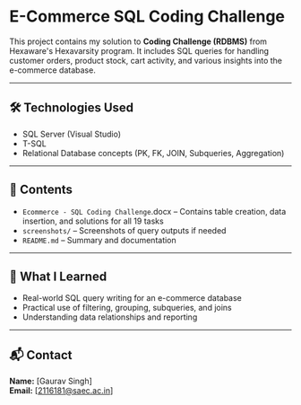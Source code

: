 # E-Commerce SQL Coding Challenge

This project contains my solution to **Coding Challenge (RDBMS)** from Hexaware's Hexavarsity program. It includes SQL queries for handling customer orders, product stock, cart activity, and various insights into the e-commerce database.

---

## 🛠 Technologies Used

- SQL Server (Visual Studio)
- T-SQL
- Relational Database concepts (PK, FK, JOIN, Subqueries, Aggregation)

---

## 📂 Contents

- `Ecommerce - SQL Coding Challenge`.docx – Contains table creation, data insertion, and solutions for all 19 tasks
- `screenshots/` – Screenshots of query outputs if needed
- `README.md` – Summary and documentation


---

## 🧠 What I Learned

- Real-world SQL query writing for an e-commerce database
- Practical use of filtering, grouping, subqueries, and joins
- Understanding data relationships and reporting

---

## 📬 Contact

**Name:** [Gaurav Singh]  
**Email:** [2116181@saec.ac.in]  

